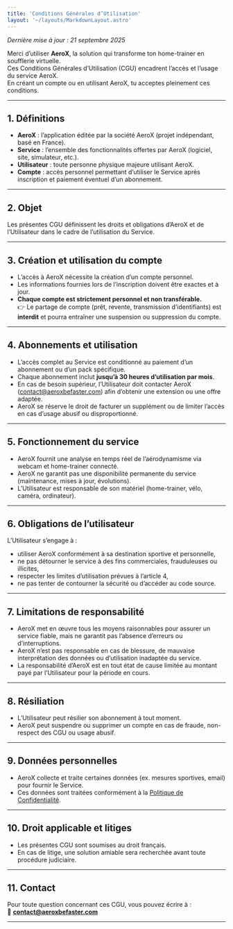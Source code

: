 ```yaml
---
title: 'Conditions Générales d’Utilisation'
layout: '~/layouts/MarkdownLayout.astro'
---
```


_Dernière mise à jour : 21 septembre 2025_

Merci d’utiliser **AeroX**, la solution qui transforme ton home-trainer en soufflerie virtuelle.  
Ces Conditions Générales d’Utilisation (CGU) encadrent l’accès et l’usage du service AeroX.  
En créant un compte ou en utilisant AeroX, tu acceptes pleinement ces conditions.

---

## 1. Définitions
- **AeroX** : l’application éditée par la société AeroX (projet indépendant, basé en France).  
- **Service** : l’ensemble des fonctionnalités offertes par AeroX (logiciel, site, simulateur, etc.).  
- **Utilisateur** : toute personne physique majeure utilisant AeroX.  
- **Compte** : accès personnel permettant d’utiliser le Service après inscription et paiement éventuel d’un abonnement.  

---

## 2. Objet
Les présentes CGU définissent les droits et obligations d’AeroX et de l’Utilisateur dans le cadre de l’utilisation du Service.  

---

## 3. Création et utilisation du compte
- L’accès à AeroX nécessite la création d’un compte personnel.  
- Les informations fournies lors de l’inscription doivent être exactes et à jour.  
- **Chaque compte est strictement personnel et non transférable.**  
  👉 Le partage de compte (prêt, revente, transmission d’identifiants) est **interdit** et pourra entraîner une suspension ou suppression du compte.

---

## 4. Abonnements et utilisation
- L’accès complet au Service est conditionné au paiement d’un abonnement ou d’un pack spécifique.  
- Chaque abonnement inclut **jusqu’à 30 heures d’utilisation par mois**.  
- En cas de besoin supérieur, l’Utilisateur doit contacter AeroX (contact@aeroxbefaster.com) afin d’obtenir une extension ou une offre adaptée.  
- AeroX se réserve le droit de facturer un supplément ou de limiter l’accès en cas d’usage abusif ou disproportionné.  

---

## 5. Fonctionnement du service
- AeroX fournit une analyse en temps réel de l’aérodynamisme via webcam et home-trainer connecté.  
- AeroX ne garantit pas une disponibilité permanente du service (maintenance, mises à jour, évolutions).  
- L’Utilisateur est responsable de son matériel (home-trainer, vélo, caméra, ordinateur).  

---

## 6. Obligations de l’utilisateur
L’Utilisateur s’engage à :  
- utiliser AeroX conformément à sa destination sportive et personnelle,  
- ne pas détourner le service à des fins commerciales, frauduleuses ou illicites,  
- respecter les limites d’utilisation prévues à l’article 4,  
- ne pas tenter de contourner la sécurité ou d’accéder au code source.  

---

## 7. Limitations de responsabilité
- AeroX met en œuvre tous les moyens raisonnables pour assurer un service fiable, mais ne garantit pas l’absence d’erreurs ou d’interruptions.  
- AeroX n’est pas responsable en cas de blessure, de mauvaise interprétation des données ou d’utilisation inadaptée du service.  
- La responsabilité d’AeroX est en tout état de cause limitée au montant payé par l’Utilisateur pour la période en cours.  

---

## 8. Résiliation
- L’Utilisateur peut résilier son abonnement à tout moment.  
- AeroX peut suspendre ou supprimer un compte en cas de fraude, non-respect des CGU ou usage abusif.  

---

## 9. Données personnelles
- AeroX collecte et traite certaines données (ex. mesures sportives, email) pour fournir le Service.  
- Ces données sont traitées conformément à la [Politique de Confidentialité](/privacy).  

---

## 10. Droit applicable et litiges
- Les présentes CGU sont soumises au droit français.  
- En cas de litige, une solution amiable sera recherchée avant toute procédure judiciaire.  

---

## 11. Contact
Pour toute question concernant ces CGU, vous pouvez écrire à :  
📧 **contact@aeroxbefaster.com**

---
